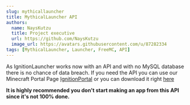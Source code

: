 ```yaml
---
slug: mythicallauncher
title: MythicalLauncher API
authors:
  name: NaysKutzu
  title: Project executive
  url: https://github.com/NaysKutzu
  image_url: https://avatars.githubusercontent.com/u/87282334
tags: [MythicalLauncher, Launcher, FreeMC, API]
---
```


As IgnitionLauncher works now with an API and with no MySQL database there is no chance of data breach. If you need the API you can use our Minecraft Portal Page [IgnitionPortal](https://github.com/Ignition-Development/IgnitionPortal) or you can download it right [here](https://ignition-development.xyz/download/ighapi.zip) 

**It is highly recommended you don't start making an app from this API since it's not 100% done.**